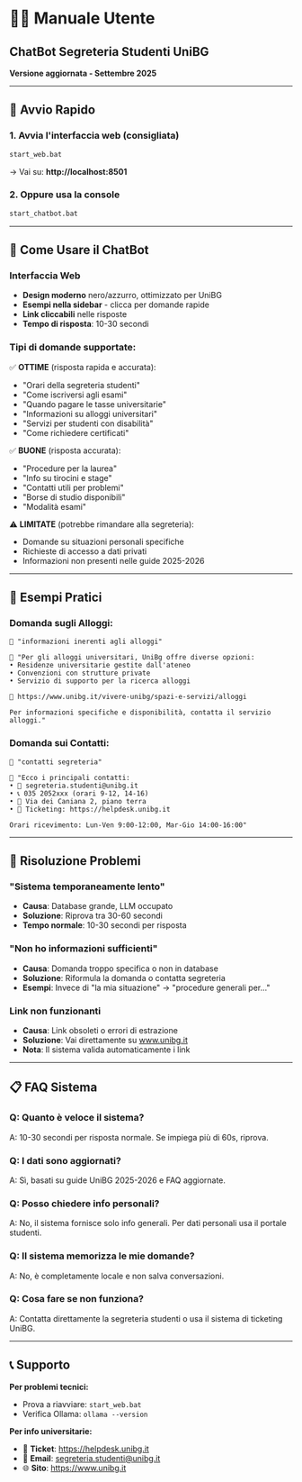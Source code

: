 # 👨‍🎓 Manuale Utente
## ChatBot Segreteria Studenti UniBG

**Versione aggiornata - Settembre 2025**

---

## 🚀 Avvio Rapido

### 1. **Avvia l'interfaccia web** (consigliata)
```cmd
start_web.bat
```
→ Vai su: **http://localhost:8501**

### 2. **Oppure usa la console**
```cmd
start_chatbot.bat
```

---

## 💬 Come Usare il ChatBot

### **Interfaccia Web** 
- **Design moderno** nero/azzurro, ottimizzato per UniBG
- **Esempi nella sidebar** - clicca per domande rapide
- **Link cliccabili** nelle risposte
- **Tempo di risposta**: 10-30 secondi

### **Tipi di domande supportate:**

✅ **OTTIME** (risposta rapida e accurata):
- "Orari della segreteria studenti"
- "Come iscriversi agli esami"
- "Quando pagare le tasse universitarie"
- "Informazioni su alloggi universitari"
- "Servizi per studenti con disabilità"
- "Come richiedere certificati"

✅ **BUONE** (risposta accurata):
- "Procedure per la laurea"
- "Info su tirocini e stage"
- "Contatti utili per problemi"
- "Borse di studio disponibili"
- "Modalità esami"

⚠️ **LIMITATE** (potrebbe rimandare alla segreteria):
- Domande su situazioni personali specifiche
- Richieste di accesso a dati privati
- Informazioni non presenti nelle guide 2025-2026

---

## 🎯 Esempi Pratici

### **Domanda sugli Alloggi:**
```
👤 "informazioni inerenti agli alloggi"

🤖 "Per gli alloggi universitari, UniBg offre diverse opzioni:
• Residenze universitarie gestite dall'ateneo
• Convenzioni con strutture private
• Servizio di supporto per la ricerca alloggi

🔗 https://www.unibg.it/vivere-unibg/spazi-e-servizi/alloggi

Per informazioni specifiche e disponibilità, contatta il servizio alloggi."
```

### **Domanda sui Contatti:**
```
👤 "contatti segreteria"

🤖 "Ecco i principali contatti:
• 📧 segreteria.studenti@unibg.it
• 📞 035 2052xxx (orari 9-12, 14-16)
• 🏢 Via dei Caniana 2, piano terra
• 🎫 Ticketing: https://helpdesk.unibg.it

Orari ricevimento: Lun-Ven 9:00-12:00, Mar-Gio 14:00-16:00"
```

---

## 🔧 Risoluzione Problemi

### **"Sistema temporaneamente lento"**
- **Causa**: Database grande, LLM occupato
- **Soluzione**: Riprova tra 30-60 secondi
- **Tempo normale**: 10-30 secondi per risposta

### **"Non ho informazioni sufficienti"**
- **Causa**: Domanda troppo specifica o non in database
- **Soluzione**: Riformula la domanda o contatta segreteria
- **Esempi**: Invece di "la mia situazione" → "procedure generali per..."

### **Link non funzionanti**
- **Causa**: Link obsoleti o errori di estrazione
- **Soluzione**: Vai direttamente su www.unibg.it
- **Nota**: Il sistema valida automaticamente i link

---

## 📋 FAQ Sistema

### **Q: Quanto è veloce il sistema?**
A: 10-30 secondi per risposta normale. Se impiega più di 60s, riprova.

### **Q: I dati sono aggiornati?**
A: Sì, basati su guide UniBG 2025-2026 e FAQ aggiornate.

### **Q: Posso chiedere info personali?**
A: No, il sistema fornisce solo info generali. Per dati personali usa il portale studenti.

### **Q: Il sistema memorizza le mie domande?**
A: No, è completamente locale e non salva conversazioni.

### **Q: Cosa fare se non funziona?**
A: Contatta direttamente la segreteria studenti o usa il sistema di ticketing UniBG.

---

## 📞 Supporto

**Per problemi tecnici:**
- Prova a riavviare: `start_web.bat`
- Verifica Ollama: `ollama --version`

**Per info universitarie:**
- 🎫 **Ticket**: https://helpdesk.unibg.it  
- 📧 **Email**: segreteria.studenti@unibg.it
- 🌐 **Sito**: https://www.unibg.it